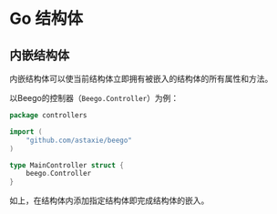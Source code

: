 # Go 结构体

## 内嵌结构体

内嵌结构体可以使当前结构体立即拥有被嵌入的结构体的所有属性和方法。

以Beego的控制器（`Beego.Controller`）为例：

```go
package controllers

import (
	"github.com/astaxie/beego"
)

type MainController struct {
    beego.Controller
}
```

如上，在结构体内添加指定结构体即完成结构体的嵌入。

